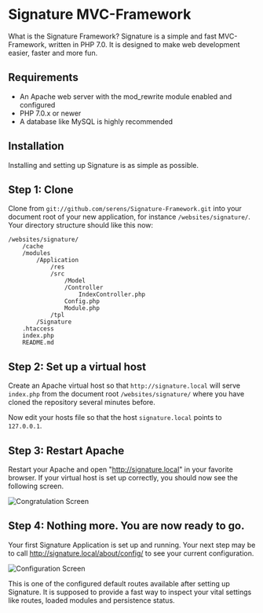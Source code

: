 Signature MVC-Framework
=======================

What is the Signature Framework? Signature is a simple and fast MVC-Framework, written in PHP 7.0. It is designed to make web development easier, faster and more fun.

Requirements
------------

 * An Apache web server with the mod_rewrite module enabled and configured
 * PHP 7.0.x or newer
 * A database like MySQL is highly recommended

Installation
------------

Installing and setting up Signature is as simple as possible.

Step 1: Clone
---------------------------

Clone from `git://github.com/serens/Signature-Framework.git` into your document root of your new application, for instance `/websites/signature/`. Your directory structure should like this now:

    /websites/signature/
        /cache
        /modules
            /Application
                /res
                /src
                    /Model
                    /Controller
                        IndexController.php
                    Config.php
                    Module.php
                /tpl
            /Signature
        .htaccess
        index.php
        README.md

Step 2: Set up a virtual host
-----------------------------

Create an Apache virtual host so that `http://signature.local` will serve `index.php` from the document root `/websites/signature/` where you have cloned the repository several minutes before.

Now edit your hosts file so that the host `signature.local` points to `127.0.0.1`.

Step 3: Restart Apache
----------------------

Restart your Apache and open "http://signature.local" in your favorite browser. If your virtual host is set up correctly, you should now see the following screen.

![Congratulation Screen](http://signature-framework.com/images/contratulation.png)

Step 4: Nothing more. You are now ready to go.
----------------------------------------------

Your first Signature Application is set up and running. Your next step may be to call http://signature.local/about/config/ to see your current configuration.

![Configuration Screen](http://signature-framework.com/images/aboutconfig.png)

This is one of the configured default routes available after setting up Signature. It is supposed to provide a fast way to inspect your vital settings like routes, loaded modules and persistence status.
